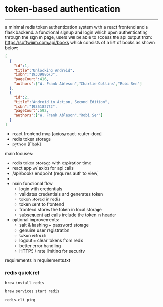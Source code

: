# token-based authentication

---

a minimal redis token authentication system with a react frontend and a flask backend. a functional signup and login which upon authenticating through the sign in page, users will be able to access the api output from: https://softwium.com/api/books which consists of a list of books as shown below:

```json
[
  {
    "id":1,
    "title":"Unlocking Android",
    "isbn":"1933988673",
    "pageCount":416,
    "authors":["W. Frank Ableson","Charlie Collins","Robi Sen"]
  },
  {
    "id":2,
    "title":"Android in Action, Second Edition",
    "isbn":"1935182722",
    "pageCount":592,
    "authors":["W. Frank Ableson","Robi Sen"]
  }
]
```

* react frontend mvp [axios/react-router-dom]
* redis token storage
* python [Flask]

main focuses:
* redis token storage with expiration time
* react app w/ axios for api calls
* /api/books endpoint (requires auth to view)
* 
* main functional flow
  * login with credentials
  * validates credentials and generates token
  * token stored in redis
  * token sent to frontend
  * frontend stores the token in local storage
  * subsequent api calls include the token in header
* optional improvements:
  * salt & hashing + password storage
  * genuine user registration
  * token refresh
  * logout = clear tokens from redis
  * better error handling
  * HTTPS / rate limiting for security


requirements in requirements.txt

### redis quick ref
```
brew install redis

brew services start redis

redis-cli ping
```